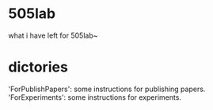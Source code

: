 # 505lab
what i have left for 505lab~

# dictories
'ForPublishPapers': some instructions for publishing papers.
'ForExperiments': some instructions for experiments.

